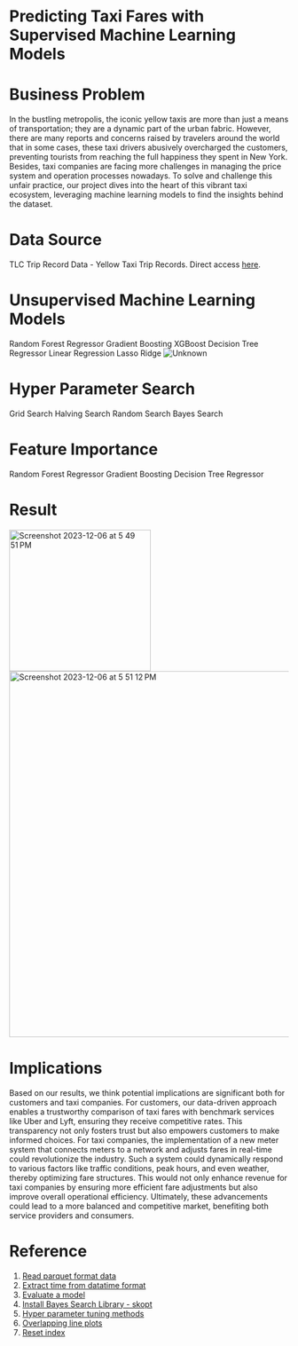# Predicting Taxi Fares with Supervised Machine Learning Models
# Business Problem
In the bustling metropolis, the iconic yellow taxis are more than just a means of transportation; they are a dynamic part of the urban fabric. However, there are many reports and concerns raised by travelers around the world that in some cases, these taxi drivers abusively overcharged the customers, preventing tourists from reaching the full happiness they spent in New York. Besides, taxi companies are facing more challenges in managing the price system and operation processes nowadays. To solve and challenge this unfair practice, our project dives into the heart of this vibrant taxi ecosystem, leveraging machine learning models to find the insights behind the dataset.


# Data Source 
TLC Trip Record Data - Yellow Taxi Trip Records. Direct access [here](https://www.nyc.gov/site/tlc/about/tlc-trip-record-data.page).


# Unsupervised Machine Learning Models
Random Forest Regressor
Gradient Boosting
XGBoost
Decision Tree Regressor
Linear Regression
Lasso
Ridge
![Unknown](https://github.com/Unice-YuFang/Taxi_Fare_Prediction/assets/74975816/4f4c119d-88b5-4847-9893-e8ae6964e6e2)



# Hyper Parameter Search
Grid Search
Halving Search
Random Search
Bayes Search


# Feature Importance
Random Forest Regressor
Gradient Boosting
Decision Tree Regressor


# Result
<img width="255" alt="Screenshot 2023-12-06 at 5 49 51 PM" src="https://github.com/Unice-YuFang/Taxi_Fare_Prediction/assets/74975816/c09a2455-f9d2-4cd7-ba90-8a637b6b969a">
<img width="660" alt="Screenshot 2023-12-06 at 5 51 12 PM" src="https://github.com/Unice-YuFang/Taxi_Fare_Prediction/assets/74975816/f1e2f337-6206-47e5-83b6-c36e2205278f">


# Implications
Based on our results, we think potential implications are significant both for customers and taxi companies. For customers, our data-driven approach enables a trustworthy comparison of taxi fares with benchmark services like Uber and Lyft, ensuring they receive competitive rates. This transparency not only fosters trust but also empowers customers to make informed choices. For taxi companies, the implementation of a new meter system that connects meters to a network and adjusts fares in real-time could revolutionize the industry. Such a system could dynamically respond to various factors like traffic conditions, peak hours, and even weather, thereby optimizing fare structures. This would not only enhance revenue for taxi companies by ensuring more efficient fare adjustments but also improve overall operational efficiency. Ultimately, these advancements could lead to a more balanced and competitive market, benefiting both service providers and consumers.


# Reference
1. [Read parquet format data](https://www.nyc.gov/assets/tlc/downloads/pdf/working_parquet_format.pdf)
2. [Extract time from datatime format](https://pandas.pydata.org/docs/reference/api/pandas.Series.dt.hour.html)
3. [Evaluate a model](https://zhuanlan.zhihu.com/p/624855556)
4. [Install Bayes Search Library - skopt ](https://www.roseindia.net/answers/viewqa/pythonquestions/222078-ModuleNotFoundError-No-module-named-skopt.html)
5. [Hyper parameter tuning methods](https://towardsdatascience.com/bayesian-optimization-for-hyperparameter-tuning-how-and-why-655b0ee0b399)
6. [Overlapping line plots](https://blog.51cto.com/u_16175490/7440021)
7. [Reset index](https://blog.enterprisedna.co/pandas-drop-index/)
